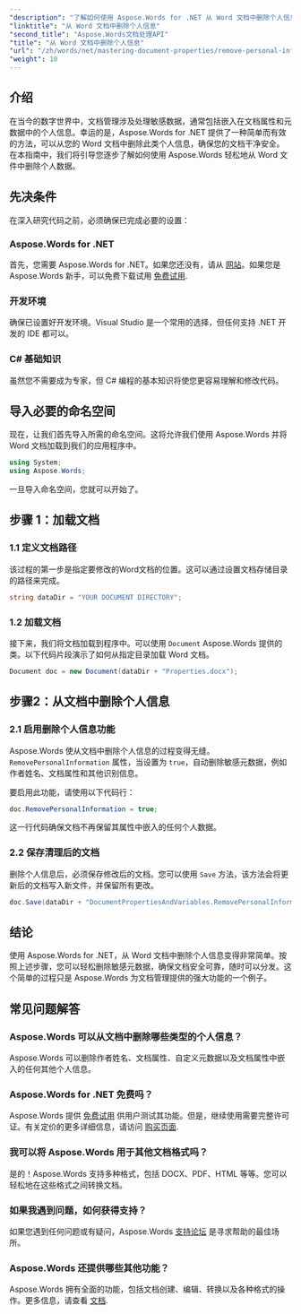 ```yaml
---
"description": "了解如何使用 Aspose.Words for .NET 从 Word 文档中删除个人信息，包括元数据和作者详细信息。"
"linktitle": "从 Word 文档中删除个人信息"
"second_title": "Aspose.Words文档处理API"
"title": "从 Word 文档中删除个人信息"
"url": "/zh/words/net/mastering-document-properties/remove-personal-information-word-document/"
"weight": 10
---
```


## 介绍

在当今的数字世界中，文档管理涉及处理敏感数据，通常包括嵌入在文档属性和元数据中的个人信息。幸运的是，Aspose.Words for .NET 提供了一种简单而有效的方法，可以从您的 Word 文档中删除此类个人信息，确保您的文档干净安全。在本指南中，我们将引导您逐步了解如何使用 Aspose.Words 轻松地从 Word 文件中删除个人数据。

## 先决条件

在深入研究代码之前，必须确保已完成必要的设置：

### Aspose.Words for .NET

首先，您需要 Aspose.Words for .NET。如果您还没有，请从 [网站](https://releases.aspose.com/words/net/)。如果您是 Aspose.Words 新手，可以免费下载试用 [免费试用](https://releases。aspose.com/).

### 开发环境

确保已设置好开发环境。Visual Studio 是一个常用的选择，但任何支持 .NET 开发的 IDE 都可以。

### C# 基础知识

虽然您不需要成为专家，但 C# 编程的基本知识将使您更容易理解和修改代码。

## 导入必要的命名空间

现在，让我们首先导入所需的命名空间。这将允许我们使用 Aspose.Words 并将 Word 文档加载到我们的应用程序中。

```csharp
using System;
using Aspose.Words;
```

一旦导入命名空间，您就可以开始了。

## 步骤 1：加载文档

### 1.1 定义文档路径

该过程的第一步是指定要修改的Word文档的位置。这可以通过设置文档存储目录的路径来完成。

```csharp
string dataDir = "YOUR DOCUMENT DIRECTORY";
```

### 1.2 加载文档

接下来，我们将文档加载到程序中。可以使用 `Document` Aspose.Words 提供的类。以下代码片段演示了如何从指定目录加载 Word 文档。

```csharp
Document doc = new Document(dataDir + "Properties.docx");
```

## 步骤2：从文档中删除个人信息

### 2.1 启用删除个人信息功能

Aspose.Words 使从文档中删除个人信息的过程变得无缝。 `RemovePersonalInformation` 属性，当设置为 `true`，自动删除敏感元数据，例如作者姓名、文档属性和其他识别信息。

要启用此功能，请使用以下代码行：

```csharp
doc.RemovePersonalInformation = true;
```

这一行代码确保文档不再保留其属性中嵌入的任何个人数据。

### 2.2 保存清理后的文档

删除个人信息后，必须保存修改后的文档。您可以使用 `Save` 方法，该方法会将更新后的文档写入新文件，并保留所有更改。

```csharp
doc.Save(dataDir + "DocumentPropertiesAndVariables.RemovePersonalInformation.docx");
```

## 结论

使用 Aspose.Words for .NET，从 Word 文档中删除个人信息变得非常简单。按照上述步骤，您可以轻松删除敏感元数据，确保文档安全可靠，随时可以分发。这个简单的过程只是 Aspose.Words 为文档管理提供的强大功能的一个例子。

## 常见问题解答

### Aspose.Words 可以从文档中删除哪些类型的个人信息？

Aspose.Words 可以删除作者姓名、文档属性、自定义元数据以及文档属性中嵌入的任何其他个人信息。

### Aspose.Words for .NET 免费吗？

Aspose.Words 提供 [免费试用](https://releases.aspose.com/) 供用户测试其功能。但是，继续使用需要完整许可证。有关定价的更多详细信息，请访问 [购买页面](https://purchase。aspose.com/buy).

### 我可以将 Aspose.Words 用于其他文档格式吗？

是的！Aspose.Words 支持多种格式，包括 DOCX、PDF、HTML 等等。您可以轻松地在这些格式之间转换文档。

### 如果我遇到问题，如何获得支持？

如果您遇到任何问题或有疑问，Aspose.Words [支持论坛](https://forum.aspose.com/c/words/8) 是寻求帮助的最佳场所。

### Aspose.Words 还提供哪些其他功能？

Aspose.Words 拥有全面的功能，包括文档创建、编辑、转换以及各种格式的操作。更多信息，请查看 [文档](https://reference。aspose.com/words/net/).